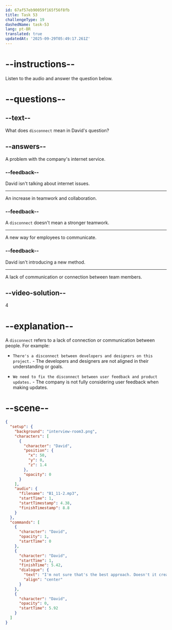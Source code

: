 ```yaml
---
id: 67af57eb90059f165f56f8fb
title: Task 53
challengeType: 19
dashedName: task-53
lang: pt-BR
translated: true
updatedAt: '2025-09-29T05:49:17.261Z'
---
```


<!-- (Audio) David: I'm not sure that's the best approach. Doesn't it create a disconnect among team members? -->

# --instructions--

Listen to the audio and answer the question below.

# --questions--

## --text--

What does `disconnect` mean in David's question?

## --answers--

A problem with the company's internet service.

### --feedback--

David isn't talking about internet issues.

---

An increase in teamwork and collaboration.

### --feedback--

A `disconnect` doesn't mean a stronger teamwork.

---

A new way for employees to communicate.

### --feedback--

David isn't introducing a new method.

---

A lack of communication or connection between team members.

## --video-solution--

4

# --explanation--

A `disconnect` refers to a lack of connection or communication between people. For example:

- `There's a disconnect between developers and designers on this project.` - The developers and designers are not aligned in their understanding or goals.

- `We need to fix the disconnect between user feedback and product updates.` - The company is not fully considering user feedback when making updates.

# --scene--

```json
{
  "setup": {
    "background": "interview-room3.png",
    "characters": [
      {
        "character": "David",
        "position": {
          "x": 50,
          "y": 0,
          "z": 1.4
        },
        "opacity": 0
      }
    ],
    "audio": {
      "filename": "B1_11-2.mp3",
      "startTime": 1,
      "startTimestamp": 4.38,
      "finishTimestamp": 8.8
    }
  },
  "commands": [
    {
      "character": "David",
      "opacity": 1,
      "startTime": 0
    },
    {
      "character": "David",
      "startTime": 1,
      "finishTime": 5.42,
      "dialogue": {
        "text": "I'm not sure that's the best approach. Doesn't it create a disconnect among team members?",
        "align": "center"
      }
    },
    {
      "character": "David",
      "opacity": 0,
      "startTime": 5.92
    }
  ]
}
```
